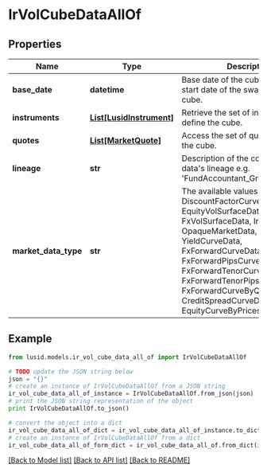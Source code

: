 # IrVolCubeDataAllOf


## Properties
Name | Type | Description | Notes
------------ | ------------- | ------------- | -------------
**base_date** | **datetime** | Base date of the cube - this is the start date of the swaptions on the cube. | 
**instruments** | [**List[LusidInstrument]**](LusidInstrument.md) | Retrieve the set of instruments that define the cube. | 
**quotes** | [**List[MarketQuote]**](MarketQuote.md) | Access the set of quotes that define the cube. | 
**lineage** | **str** | Description of the complex market data&#39;s lineage e.g. &#39;FundAccountant_GreenQuality&#39;. | [optional] 
**market_data_type** | **str** | The available values are: DiscountFactorCurveData, EquityVolSurfaceData, FxVolSurfaceData, IrVolCubeData, OpaqueMarketData, YieldCurveData, FxForwardCurveData, FxForwardPipsCurveData, FxForwardTenorCurveData, FxForwardTenorPipsCurveData, FxForwardCurveByQuoteReference, CreditSpreadCurveData, EquityCurveByPricesData | 

## Example

```python
from lusid.models.ir_vol_cube_data_all_of import IrVolCubeDataAllOf

# TODO update the JSON string below
json = "{}"
# create an instance of IrVolCubeDataAllOf from a JSON string
ir_vol_cube_data_all_of_instance = IrVolCubeDataAllOf.from_json(json)
# print the JSON string representation of the object
print IrVolCubeDataAllOf.to_json()

# convert the object into a dict
ir_vol_cube_data_all_of_dict = ir_vol_cube_data_all_of_instance.to_dict()
# create an instance of IrVolCubeDataAllOf from a dict
ir_vol_cube_data_all_of_form_dict = ir_vol_cube_data_all_of.from_dict(ir_vol_cube_data_all_of_dict)
```
[[Back to Model list]](../README.md#documentation-for-models) [[Back to API list]](../README.md#documentation-for-api-endpoints) [[Back to README]](../README.md)


